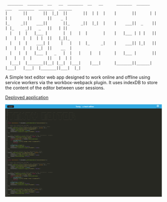 ```
 _______  _______  __   __  _______  __   __      _______  ______   ___   _______  _______  ______   
|       ||       ||  |_|  ||       ||  | |  |    |       ||      | |   | |       ||       ||    _ |  
|_     _||    ___||       ||_     _||  |_|  |    |    ___||  _    ||   | |_     _||   _   ||   | ||  
  |   |  |   |___ |       |  |   |  |       |    |   |___ | | |   ||   |   |   |  |  | |  ||   |_||_ 
  |   |  |    ___| |     |   |   |  |_     _|    |    ___|| |_|   ||   |   |   |  |  |_|  ||    __  |
  |   |  |   |___ |   _   |  |   |    |   |      |   |___ |       ||   |   |   |  |       ||   |  | |
  |___|  |_______||__| |__|  |___|    |___|      |_______||______| |___|   |___|  |_______||___|  |_|

```
A Simple text editor web app designed to work online and offline using service workers via the workbox-webpack plugin. It uses indexDB to store the content of the editor between user sessions.

[Deployed application](https://protected-fortress-28659.herokuapp.com/)

![screenshot of text editor](screenshot.png)